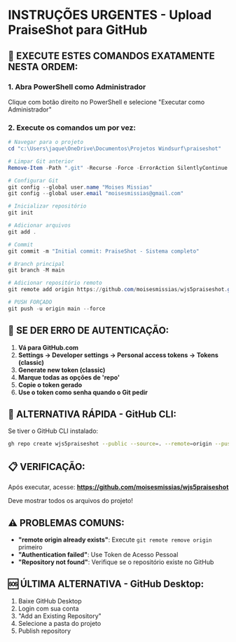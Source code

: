 # INSTRUÇÕES URGENTES - Upload PraiseShot para GitHub

## 🚨 EXECUTE ESTES COMANDOS EXATAMENTE NESTA ORDEM:

### 1. Abra PowerShell como Administrador
Clique com botão direito no PowerShell e selecione "Executar como Administrador"

### 2. Execute os comandos um por vez:

```powershell
# Navegar para o projeto
cd "c:\Users\jaque\OneDrive\Documentos\Projetos Windsurf\praiseshot"

# Limpar Git anterior
Remove-Item -Path ".git" -Recurse -Force -ErrorAction SilentlyContinue

# Configurar Git
git config --global user.name "Moises Missias"
git config --global user.email "moisesmissias@gmail.com"

# Inicializar repositório
git init

# Adicionar arquivos
git add .

# Commit
git commit -m "Initial commit: PraiseShot - Sistema completo"

# Branch principal
git branch -M main

# Adicionar repositório remoto
git remote add origin https://github.com/moisesmissias/wjs5praiseshot.git

# PUSH FORÇADO
git push -u origin main --force
```

## 🔑 SE DER ERRO DE AUTENTICAÇÃO:

1. **Vá para GitHub.com**
2. **Settings → Developer settings → Personal access tokens → Tokens (classic)**
3. **Generate new token (classic)**
4. **Marque todas as opções de 'repo'**
5. **Copie o token gerado**
6. **Use o token como senha quando o Git pedir**

## 🎯 ALTERNATIVA RÁPIDA - GitHub CLI:

Se tiver o GitHub CLI instalado:
```bash
gh repo create wjs5praiseshot --public --source=. --remote=origin --push
```

## 📋 VERIFICAÇÃO:

Após executar, acesse: **https://github.com/moisesmissias/wjs5praiseshot**

Deve mostrar todos os arquivos do projeto!

## ⚠️ PROBLEMAS COMUNS:

- **"remote origin already exists"**: Execute `git remote remove origin` primeiro
- **"Authentication failed"**: Use Token de Acesso Pessoal
- **"Repository not found"**: Verifique se o repositório existe no GitHub

## 🆘 ÚLTIMA ALTERNATIVA - GitHub Desktop:

1. Baixe GitHub Desktop
2. Login com sua conta
3. "Add an Existing Repository" 
4. Selecione a pasta do projeto
5. Publish repository
